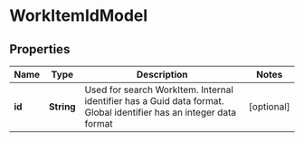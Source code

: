 

# WorkItemIdModel


## Properties

| Name | Type | Description | Notes |
|------------ | ------------- | ------------- | -------------|
|**id** | **String** | Used for search WorkItem. Internal identifier has a Guid data format. Global identifier has an integer data format |  [optional] |



